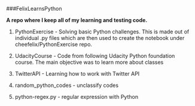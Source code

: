 ###FelixLearnsPython

**A repo where I keep all of my learning and testing code.**

1. PythonExercise - Solving basic Python challenges. This is made out of individual .py files which are then used to create the notebook under cheefelix/PythonExercise repo. 

2. UdacityCourse - Code from following Udacity Python foundation course. The main objective was to learn more about classes

3. TwitterAPI - Learning how to work with Twitter API

4. random_python_codes - unclassify codes

5. python-regex.py - regular expression with Python 